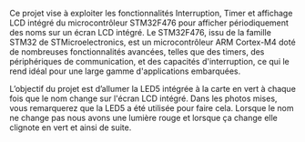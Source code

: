 Ce projet vise à exploiter les fonctionnalités Interruption, Timer et affichage LCD intégré du microcontrôleur STM32F476 pour afficher périodiquement des noms sur un écran LCD intégré. Le STM32F476, issu de la famille STM32 de STMicroelectronics, est un microcontrôleur ARM Cortex-M4 doté de nombreuses fonctionnalités avancées, telles que des timers, des périphériques de communication, et des capacités d'interruption, ce qui le rend idéal pour une large gamme d'applications embarquées.

L’objectif du projet est d’allumer la LED5  intégrée à la carte en vert à chaque fois que le nom change sur l'écran LCD intégré. Dans les photos mises, vous remarquerez que la LED5 a été utilisée pour faire cela. Lorsque le nom ne change pas nous avons une lumière rouge et lorsque ça change elle clignote en vert et ainsi de suite.
